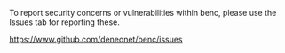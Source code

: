 To report security concerns or vulnerabilities within benc, please use the Issues tab for reporting these.

https://www.github.com/deneonet/benc/issues